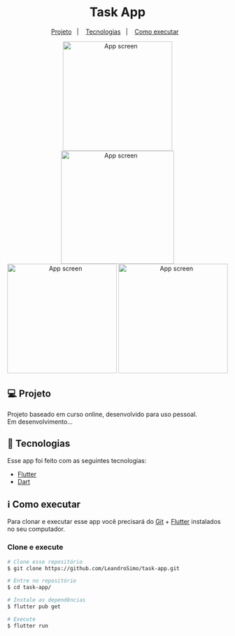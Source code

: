 <h1 align="center">
    Task App
</h1>

<p align="center">
  <a href="#-projeto">Projeto</a>&nbsp;&nbsp;&nbsp;|&nbsp;&nbsp;&nbsp;
  <a href="#rocket-tecnologias">Tecnologias</a>&nbsp;&nbsp;&nbsp;|&nbsp;&nbsp;&nbsp;
  <a href="#information_source-como-executar">Como executar</a>&nbsp;&nbsp;&nbsp;
</p>



<p align="center">
  <img alt="App screen" src="https://user-images.githubusercontent.com/56087579/168925933-1d85e9b7-db11-496f-92af-47bfdf2fe391.png" width="250px">
  <img alt="App screen" src="https://user-images.githubusercontent.com/56087579/168926160-e59f245f-a84a-45dc-a63f-713253f40b2e.png" width="258px"><br>
  <img alt="App screen" src="https://user-images.githubusercontent.com/56087579/168926366-dc597235-7496-4aa3-8e33-b3df91730882.png" width="250px">
  <img alt="App screen" src="https://user-images.githubusercontent.com/56087579/168925328-efc4cf52-a799-4ba4-b7ad-40dc57da2091.png" width="250px">
</p>


## 💻 Projeto

Projeto baseado em curso online, desenvolvido para uso pessoal.<br>
Em desenvolvimento...


## :rocket: Tecnologias

Esse app foi feito com as seguintes tecnologias:
- [Flutter][flutter]
- [Dart][dart]

## :information_source: Como executar

Para clonar e executar esse app você precisará do [Git](https://git-scm.com) + [Flutter][flutter] instalados no seu computador.

### Clone e execute 

```bash
# Clone esse repositório
$ git clone https://github.com/LeandroSimo/task-app.git

# Entre no repositório
$ cd task-app/

# Instale as dependências
$ flutter pub get

# Execute
$ flutter run

```

[flutter]: https://flutter.dev/
[dart]: https://dart.dev/
